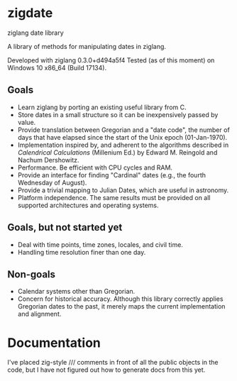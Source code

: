# zigdate
ziglang date library

A library of methods for manipulating dates in ziglang.

Developed with ziglang 0.3.0+d494a5f4
Tested (as of this moment) on Windows 10 x86\_64 (Build 17134).

## Goals

* Learn ziglang by porting an existing useful library from C.
* Store dates in a small structure so it can be inexpensively passed by value.
* Provide translation between Gregorian and a "date code", the number of
  days that have elapsed since the start of the Unix epoch (01-Jan-1970).
* Implementation inspired by, and adherent to the algorithms described in
  _Calendrical Calculations_ (Millenium Ed.) by Edward M. Reingold and
  Nachum Dershowitz.
* Performance. Be efficient with CPU cycles and RAM.
* Provide an interface for finding "Cardinal" dates (e.g., the fourth
  Wednesday of August).
* Provide a trivial mapping to Julian Dates, which are useful in astronomy.
* Platform independence. The same results must be provided on all supported 
  architectures and operating systems.

## Goals, but not started yet

* Deal with time points, time zones, locales, and civil time.
* Handling time resolution finer than one day.

## Non-goals

* Calendar systems other than Gregorian.
* Concern for historical accuracy. Although this library correctly applies Gregorian dates
  to the past, it merely maps the current implementation and alignment.

# Documentation

I've placed zig-style /// comments in front of all the public objects in the code, but
I have not figured out how to generate docs from this yet. 
